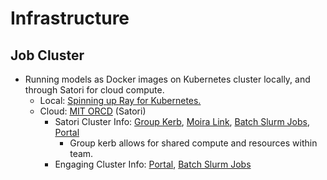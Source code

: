 # Infrastructure
## Job Cluster
- Running models as Docker images on Kubernetes cluster locally, and through Satori for cloud compute.
    - Local: [Spinning up Ray for Kubernetes.](https://docs.ray.io/en/latest/cluster/kubernetes/getting-started/raycluster-quick-start.html#kuberay-raycluster-quickstart)
    - Cloud: [MIT ORCD](https://orcd.mit.edu/resources/mit-campus-wide-resources) (Satori)
        - Satori Cluster Info: [Group Kerb](eegs-microgrid@mit.edu), [Moira Link](https://groups.mit.edu/webmoira/), [Batch Slurm Jobs](https://mit-satori.github.io/satori-workload-manager-using-slurm.html#batch-scripts), [Portal](https://satori-portal.mit.edu/pun/sys/dashboard/)
            - Group kerb allows for shared compute and resources within team.
        - Engaging Cluster Info: [Portal](https://engaging-ood.mit.edu/pun/sys/dashboard/), [Batch Slurm Jobs](https://engaging-web.mit.edu/eofe-wiki/slurm/sbatch/)
